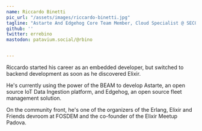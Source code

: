 ```yaml
---
name: Riccardo Binetti
pic_url: "/assets/images/riccardo-binetti.jpg"
tagline: "Astarte And Edgehog Core Team Member, Cloud Specialist @ SECO Mind"
github: ''
twitter: errebino
mastodon: patavium.social/@rbino


---
```

Riccardo started his career as an embedded developer, but switched to backend development as soon as he discovered Elixir.

He's currently using the power of the BEAM to develop Astarte, an open source IoT Data Ingestion platform, and Edgehog, an open source fleet management solution.

On the community front, he's one of the organizers of the Erlang, Elixir and Friends devroom at FOSDEM and the co-founder of the Elixir Meetup Padova.